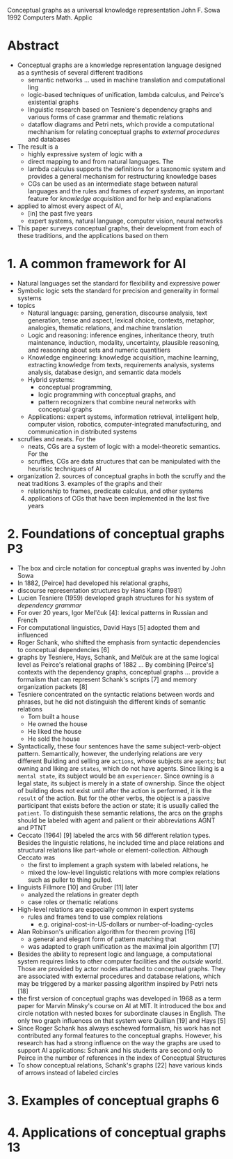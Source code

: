 Conceptual graphs as a universal knowledge representation
John F. Sowa
1992 Computers Math. Applic

# Abstract

* Conceptual graphs are a knowledge representation language designed as a
  synthesis of several different traditions
  * semantic networks ... used in machine translation and computational ling
  * logic-based techniques of unification, lambda calculus, and Peirce's
    existential graphs
  * linguistic research based on Tesniere's dependency graphs and various forms
    of case grammar and thematic relations
  * dataflow diagrams and Petri nets, which provide a computational mechhanism
    for relating conceptual graphs to _external procedures_ and databases
* The result is a
  * highly expressive system of logic with a
  * direct mapping to and from natural languages. The
  * lambda calculus supports the definitions for a taxonomic system and
    provides a general mechanism for restructuring knowledge bases
  * CGs can be used as an intermediate stage between natural languages and the
    rules and frames of _expert systems_, an important feature for _knowledge
    acquisition_ and for help and explanations
* applied to almost every aspect of AI,
  * [in] the past five years
  * expert systems, natural language, computer vision, neural networks
* This paper surveys conceptual graphs, their development from each of these
  traditions, and the applications based on them

# 1. A common framework for AI

* Natural languages set the standard for flexibility and expressive power
* Symbolic logic sets the standard for precision and generality in formal
  systems
* topics
  * Natural language: parsing, generation, discourse analysis, text generation,
    tense and aspect, lexical choice, contexts, metaphor, analogies, thematic
    relations, and machine translation
  * Logic and reasoning: inference engines, inheritance theory, truth
    maintenance, induction, modality, uncertainty, plausible reasoning, and
    reasoning about sets and numeric quantitiers
  * Knowledge engineering: knowledge acquisition, machine learning, extracting
    knowledge from texts, requirements analysis, systems analysis, database
    design, and semantic data models
  * Hybrid systems: 
    * conceptual programming, 
    * logic programming with conceptual graphs, and 
    * pattern recognizers that combine neural networks with conceptual graphs
  * Applications: expert systems, information retrieval, intelligent help,
    computer vision, robotics, computer-integrated manufacturing, and
    communication in distributed systems
* scruflies and neats. For the
  * neats, CGs are a system of logic with a model-theoretic semantics. For the
  * scruffies, CGs are data structures that can be manipulated with the
    heuristic techniques of AI
* organization
  2. sources of conceptual graphs in both the scruffy and the neat traditions
  3. examples of the graphs and their 
    * relationship to frames, predicate calculus, and other systems
  4. applications of CGs that have been implemented in the last five years

# 2. Foundations of conceptual graphs P3

* The box and circle notation for conceptual graphs was invented by John Sowa
* In 1882, [Peirce] had developed his relational graphs,
* discourse representation structures by Hans Kamp (1981)
* Lucien Tesniere (1959) developed graph structures for his system of
  _dependency grammar_
* For over 20 years, Igor Mel'čuk [4]: lexical patterns in Russian and French
* For computational linguistics, David Hays [5] adopted them and influenced
* Roger Schank, who shifted the emphasis from syntactic dependencies to
  conceptual dependencies [6]
* graphs by Tesniere, Hays, Schank, and Melčuk are at the same logical level
  as Peirce's relational graphs of 1882 ...  By combining [Peirce's]
  contexts with the dependency graphs, conceptual graphs ... provide a
  formalism that can represent Schank's scripts [7] and memory organization
  packets [8]
* Tesniere concentrated on the syntactic relations between words and phrases,
  but he did not distinguish the different kinds of semantic relations
  * Tom built a house
  * He owned the house
  * He liked the house
  * He sold the house
* Syntactically, these four sentences have the same subject-verb-object
  pattern.  Semantically, however, the underlying relations are very different
  Building and selling are `actions`, whose subjects are `agents`; but owning
  and liking are `states`, which do not have agents. Since liking is a `mental
  state`, its subject would be an `experiencer`. Since owning is a legal state,
  its subject is merely in a state of ownership. Since the object of building
  does not exist until after the action is performed, it is the `result` of the
  action. But for the other verbs, the object is a passive participant that
  exists before the action or state; it is usually called the `patient`. To
  distinguish these semantic relations, the arcs on the graphs should be
  labeled with agent and palient or their abbreviations AGNT and PTNT
* Ceccato (1964) [9] labeled the arcs with 56 different relation types. Besides
  the linguistic relations, he included time and place relations and structural
  relations like part-whole or element-collection. Although Ceccato was
  * the first to implement a graph system with labeled relations, he
  * mixed the low-level linguistic relations with more complex relations such
    as puller to thing pulled. 
* linguists Fillmore [10] and Gruber [11] later 
  * analyzed the relations in greater depth
  * case roles or thematic relations
* High-level relations are especially common in expert systems
  * rules and frames tend to use complex relations 
    * e.g. original-cost-in-US-dollars or number-of-loading-cycles
* Alan Robinson's unification algorithm for theorem proving [16] 
  * a general and elegant form of pattern matching that 
  * was adapted to graph unification as the maximal join algorithm [17]
* Besides the ability to represent logic and language, a computational system
  requires links to other computer facilities and the _outside world_. Those are
  provided by actor nodes attached to conceptual graphs. They are associated
  with external procedures and database relations, which may be triggered by a
  marker passing algorithm inspired by Petri nets [18]
* the first version of conceptual graphs was developed in 1968 as a term paper
  for Marvin Minsky's course on AI at MIT. It introduced the box and circle
  notation with nested boxes for subordinate clauses in English. The only two
  graph influences on that system were Quillian [19] and Hays [5]
* Since Roger Schank has always eschewed formalism, his work has not
  contributed any formal features to the conceptual graphs. However, his
  research has had a strong influence on the way the graphs are used to support
  AI applications: Schank and his students are second only to Peirce in the
  number of references in the index of Conceptual Structures
* To show conceptual relations, Schank's graphs [22] have various kinds of
  arrows instead of labeled circles

# 3. Examples of conceptual graphs 6

# 4. Applications of conceptual graphs 13
